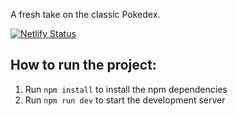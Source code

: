 A fresh take on the classic Pokedex. 

[![Netlify Status](https://api.netlify.com/api/v1/badges/52ee2489-9558-4b5c-8007-4f365dd70c41/deploy-status)](https://app.netlify.com/sites/classy-sable-499532/deploys)

## How to run the project:
1. Run `npm install` to install the npm dependencies
2. Run `npm run dev` to start the development server
